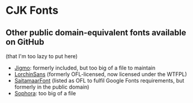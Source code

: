 # CJK Fonts

## Other public domain-equivalent fonts available on GitHub

(that I'm too lazy to put here)

* [Jigmo](https://kamichikoichi.github.io/jigmo): formerly included, but too big of a file to maintain
* [LorchinSans](https://github.com/Losketch/LorchinSans) (formerly OFL-licensed, now licensed under the WTFPL)
* [SaitamaarFont](https://github.com/asciiart-development/SaitamaarFont) (listed as OFL to fulfil Google Fonts requirements, but formerly in the public domain)
* [Sophora](https://github.com/MihailJP/Sophora): too big of a file

